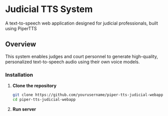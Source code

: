 # Judicial TTS System

A text-to-speech web application designed for judicial professionals, built using PiperTTS

## Overview

This system enables judges and court personnel to generate high-quality, personalized text-to-speech audio using their own voice models.

### Installation

1. **Clone the repository**
   ```bash
   git clone https://github.com/yourusername/piper-tts-judicial-webapp.git
   cd piper-tts-judicial-webapp
   ```

2. **Run server**
   ``` .\start_server.bat
   ```